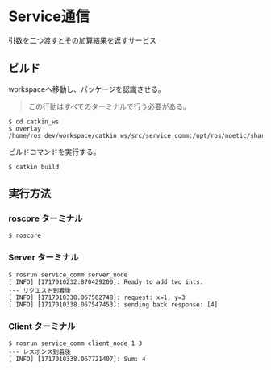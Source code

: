 # Service通信

引数を二つ渡すとその加算結果を返すサービス

## ビルド

workspaceへ移動し、パッケージを認識させる。

> この行動はすべてのターミナルで行う必要がある。

```console
$ cd catkin_ws
$ overlay
/home/ros_dev/workspace/catkin_ws/src/service_comm:/opt/ros/noetic/share
```

ビルドコマンドを実行する。

```console
$ catkin build
```

## 実行方法

### roscore ターミナル

```console
$ roscore
```

### Server ターミナル

```console
$ rosrun service_comm server_node
[ INFO] [1717010232.870429200]: Ready to add two ints.
--- リクエスト到着後
[ INFO] [1717010338.067502748]: request: x=1, y=3
[ INFO] [1717010338.067547453]: sending back response: [4]
```

### Client ターミナル

```console
$ rosrun service_comm client_node 1 3
--- レスポンス到着後
[ INFO] [1717010338.067721407]: Sum: 4
```
